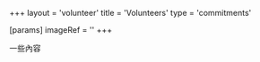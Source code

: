 +++
layout = 'volunteer'
title = 'Volunteers'
type = 'commitments'

[params]
  imageRef = ''
+++

一些內容
